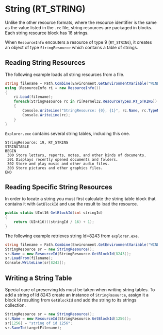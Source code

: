 String (RT_STRING)
==================

Unlike the other resource formats, where the resource identifier is the same as the value listed in the `.rc` file, string resources are packaged in blocks. Each string resource block has 16 strings. 

When `ResourceInfo` encouters a resource of type 9 (`RT_STRING`), it creates an object of type `StringResource` which contains a table of strings. 

Reading String Resources
------------------------

The following example loads all string resources from a file. 

``` csharp
string filename = Path.Combine(Environment.GetEnvironmentVariable("WINDIR"), "explorer.exe");
using (ResourceInfo ri = new ResourceInfo())
{
    ri.Load(filename);
    foreach(StringResource rc in ri[Kernel32.ResourceTypes.RT_STRING])
    {
        Console.WriteLine("StringResource: {0}, {1}", rc.Name, rc.TypeName);
        Console.WriteLine(rc);
    }
}
```

`Explorer.exe` contains several string tables, including this one. 

```
StringResource: 19, RT_STRING
STRINGTABLE
BEGIN
 300 Store letters, reports, notes, and other kinds of documents.
 301 Displays recently opened documents and folders.
 302 Store and play music and other audio files.
 303 Store pictures and other graphics files.
END
```

Reading Specific String Resources
---------------------------------

In order to locate a string you must first calculate the string table block that contains it with `GetBlockId` and use the result to load the resource. 

``` csharp
public static UInt16 GetBlockId(int stringId)
{
    return (UInt16)((stringId / 16) + 1);
}
```

The following example retrieves string Id=8243 from `explorer.exe`. 

``` csharp
string filename = Path.Combine(Environment.GetEnvironmentVariable("WINDIR"), "explorer.exe");
StringResource sr = new StringResource();
sr.Name = new ResourceId(StringResource.GetBlockId(8243));
sr.LoadFrom(filename);
Console.WriteLine(sr[8243]);
```

Writing a String Table
----------------------

Special care of preserving Ids must be taken when writing string tables. To add a string of Id 8243 create an instance of `StringResource`, assign it a block Id resulting from `GetBlockId` and add the string to its strings collection. 

``` csharp
StringResource sr = new StringResource();
sr.Name = new ResourceId(StringResource.GetBlockId(1256));
sr[1256] = "string of id 1256";
sr.SaveTo(targetFilename);
```

